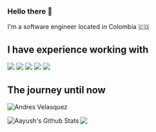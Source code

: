 ### Hello there 👋
I'm a software engineer located in Colombia 🇨🇴

## I have experience working with

![](https://img.shields.io/badge/Android-Kotlin%2FJava-green)
![](https://img.shields.io/badge/Flutter-Dart%20-blue)
![](https://img.shields.io/badge/iOS-Swift%2FObjective--C-lightgrey)
![](https://img.shields.io/badge/.Net%20-C%23%2F%20VB.NET-blue)
![](https://img.shields.io/badge/Others-C%2B%2B%2C%20PHP%2C%20JavaScript%2C%20Python-yellow)


## The journey until now
<p align="left"> <img src="https://komarev.com/ghpvc/?username=vlasquez&label=Views&color=blue&style=plastic" alt="Andres Velasquez" /> </p>
<img align="left" alt="Aayush's Github Stats" src="https://github-readme-stats.vercel.app/api?username=vlasquez&show_icons=true&theme=radical" />

<a href="https://github.com/vlasquez/vlasquez">
  <img align="center" src="https://github-readme-stats.vercel.app/api/top-langs/?username=vlasquez&hide=html,text&title_color=688A08&text_color=c9cacc&icon_color=2bbc8a&bg_color=1d1f21&langs_count=8" />
</a>

<!--
**vlasquez/vlasquez** is a ✨ _special_ ✨ repository because its `README.md` (this file) appears on your GitHub profile.

Here are some ideas to get you started:

- 🔭 I’m currently working on ...
- 🌱 I’m currently learning ...
- 👯 I’m looking to collaborate on ...
- 🤔 I’m looking for help with ...
- 💬 Ask me about ...
- 📫 How to reach me: ...
- 😄 Pronouns: ...
- ⚡ Fun fact: ...
-->
